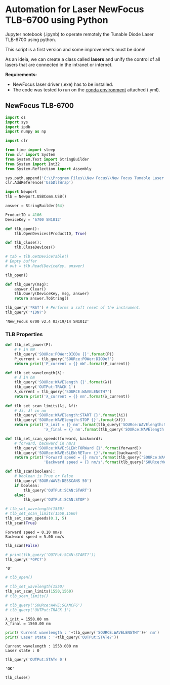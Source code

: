 # Automation for Laser NewFocus TLB-6700 using Python

Jupyter notebook (.ipynb) to operate remotely the Tunable Diode Laser TLB-6700 using python.

This script is a first version and some improvements must be done! 

As an ideia, we can create a class called **lasers** and unify the control of all lasers that are connected in the intranet or internet.


**Requirements:**

- NewFocus laser driver (.exe) has to be installed.
- The code was tested to run on the [conda environment](https://docs.conda.io/projects/conda/en/latest/user-guide/tasks/manage-environments.html) attached (.yml).

## NewFocus TLB-6700


```python
import os
import sys
import ipdb
import numpy as np

import clr

from time import sleep
from clr import System
from System.Text import StringBuilder
from System import Int32
from System.Reflection import Assembly
```


```python
sys.path.append('C:\\Program Files\\New Focus\\New Focus Tunable Laser Application\\')
clr.AddReference('UsbDllWrap')

import Newport
tlb = Newport.USBComm.USB()
```


```python
answer = StringBuilder(64)

ProductID = 4106
DeviceKey = '6700 SN1012'

def tlb_open():
    tlb.OpenDevices(ProductID, True)

def tlb_close():
    tlb.CloseDevices()

# tab = tlb.GetDeviceTable()
# Empty buffer
# out = tlb.Read(DeviceKey, answer)
```


```python
tlb_open()

def tlb_query(msg):
    answer.Clear()
    tlb.Query(DeviceKey, msg, answer)
    return answer.ToString()

tlb_query('*RST') # Performs a soft reset of the instrument.
tlb_query('*IDN?')
```




    'New_Focus 6700 v2.4 03/19/14 SN1012'



### TLB Properties


```python
def tlb_set_power(P):
    # P in mW
    tlb_query('SOURce:POWer:DIODe {}'.format(P))
    P_current = tlb_query('SOURce:POWer:DIODe?')
    return print('P_current = {} mW'.format(P_current))

def tlb_set_wavelength(λ):
    # λ in nm
    tlb_query('SOURce:WAVElength {}'.format(λ))
    tlb_query('OUTPut:TRACK 1')
    λ_current = tlb_query('SOURCE:WAVELENGTH?')
    return print('λ_current = {} nm'.format(λ_current))
    
def tlb_set_scan_limits(λi, λf):
    # λi, λf in nm
    tlb_query('SOURce:WAVElength:START {}'.format(λi))
    tlb_query('SOURce:WAVElength:STOP {}'.format(λf))
    return print('λ_init = {} nm'.format(tlb_query('SOURce:WAVElength:START?'))  + '\n' +  
                 'λ_final = {} nm'.format(tlb_query('SOURce:WAVElength:STOP?')))

def tlb_set_scan_speeds(forward, backward):
    # forward, backward in nm/s
    tlb_query('SOURce:WAVE:SLEW:FORWard {}'.format(forward))
    tlb_query('SOURce:WAVE:SLEW:RETurn {}'.format(backward))
    return print('Forward speed = {} nm/s'.format(tlb_query('SOURce:WAVE:SLEW:FORWard?')) + '\n' + 
                 'Backward speed = {} nm/s'.format(tlb_query('SOURce:WAVE:SLEW:RETurn?')))

def tlb_scan(boolean):
    # boolean is True or False
    tlb_query('SOUR:WAVE:DESSCANS 50')
    if boolean:
        tlb_query('OUTPut:SCAN:START')
    else:
        tlb_query('OUTPut:SCAN:STOP')
```


```python
# tlb_set_wavelength(1550)
# tlb_set_scan_limits(1550,1560)
tlb_set_scan_speeds(0.1, 5)
tlb_scan(True)
```

    Forward speed = 0.10 nm/s
    Backward speed = 5.00 nm/s



```python
tlb_scan(False)
```


```python
# print(tlb_query('OUTPut:SCAN:START?'))
tlb_query('*OPC?')
```




    '0'




```python
# tlb_open()

# tlb_set_wavelength(1550)
tlb_set_scan_limits(1550,1560)
# tlb_scan_limits()

# tlb_query('SOURce:WAVE:SCANCFG')
# tlb_query('OUTPut:TRACK 1')
```

    λ_init = 1550.00 nm
    λ_final = 1560.00 nm



```python
print('Current wavelength : '+tlb_query('SOURCE:WAVELENGTH?')+' nm')
print('Laser state : '+tlb_query('OUTPut:STATe?'))
```

    Current wavelength : 1553.000 nm
    Laser state : 0



```python
tlb_query('OUTPut:STATe 0')
```




    'OK'




```python
tlb_close()
```
